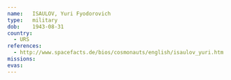 ```yaml
---
name:	ISAULOV, Yuri Fyodorovich
type:	military
dob:	1943-08-31
country:
  - URS
references:
  - http://www.spacefacts.de/bios/cosmonauts/english/isaulov_yuri.htm
missions:
evas:
---
```

